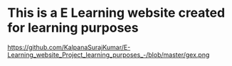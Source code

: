 # This is a E Learning website created for learning purposes


https://github.com/KalpanaSurajKumar/E-Learning_website_Project_learning_purposes_-/blob/master/gex.png
